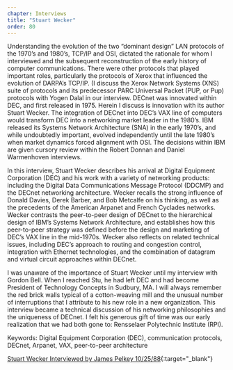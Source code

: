 ```yaml
---
chapter: Interviews
title: "Stuart Wecker"
order: 80
---
```


Understanding the evolution of the two “dominant design” LAN protocols of the 1970’s and 1980’s, TCP/IP and OSI, dictated the rationale for whom I interviewed and the subsequent reconstruction of the early history of computer communications. There were other protocols that played important roles, particularly the protocols of Xerox that influenced the evolution of DARPA’s TCP/IP. (I discuss the Xerox Network Systems (XNS) suite of protocols and its predecessor PARC Universal Packet (PUP, or Pup) protocols with Yogen Dalal in our interview. DECnet was innovated within DEC, and first released in 1975. Herein I discuss is innovation with its author Stuart Wecker. The integration of DECnet into DEC’s VAX line of computers would transform DEC into a networking market leader in the 1980’s. IBM released its Systems Network Architecture (SNA) in the early 1970’s, and while undoubtedly important, evolved independently until the late 1980’s when market dynamics forced alignment with OSI. The decisions within IBM are given cursory review within the Robert Donnan and Daniel Warmenhoven interviews.

In this interview, Stuart Wecker describes his arrival at Digital Equipment Corporation (DEC) and his work with a variety of networking products: including the Digital Data Communications Message Protocol (DDCMP) and the DECnet networking architecture. Wecker recalls the strong influence of Donald Davies, Derek Barber, and Bob Metcalfe on his thinking, as well as the precedents of the American Arpanet and French Cyclades networks. Wecker contrasts the peer-to-peer design of DECnet to the hierarchical design of IBM’s Systems Network Architecture, and establishes how this peer-to-peer strategy was defined before the design and marketing of DEC’s VAX line in the mid-1970s. Wecker also reflects on related technical issues, including DEC’s approach to routing and congestion control, integration with Ethernet technologies, and the combination of datagram and virtual circuit approaches within DECnet.

I was unaware of the importance of Stuart Wecker until my interview with Gordon Bell. When I reached Stu, he had left DEC and had become President of Technology Concepts in Sudbury, MA. I will always remember the red brick walls typical of a cotton-weaving mill and the unusual number of interruptions that I attribute to his new role in a new organization. This interview became a technical discussion of his networking philosophies and the uniqueness of DECnet. I felt his generous gift of time was our early realization that we had both gone to: Rensselaer Polytechnic Institute (RPI).

Keywords: Digital Equipment Corporation (DEC), communication protocols, DECnet, Arpanet, VAX, peer-to-peer architecture

[Stuart Wecker Interviewed by James Pelkey 10/25/88](https://archive.computerhistory.org/resources/access/text/2016/04/102738130-05-01-acc.pdf){:target="_blank"}

